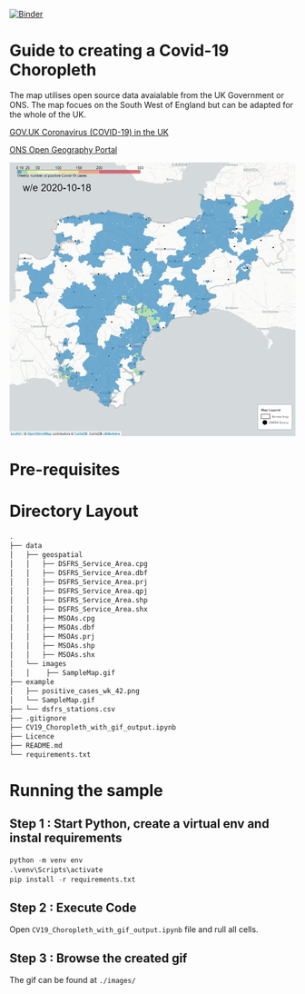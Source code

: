 [![Binder](https://mybinder.org/badge_logo.svg)](https://mybinder.org/v2/gh/PhilPearson83/CV19_Choropleth/main?filepath=CV19_Choropleth_with_gif_output.ipynb)

# Guide to creating a Covid-19 Choropleth

The map utilises open source data avaialable from the UK Government or ONS. The map focues on the South West of England but can be adapted for the whole of the UK.

[GOV.UK Coronavirus (COVID-19) in the UK](https://coronavirus.data.gov.uk/about-data)

[ONS Open Geography Portal](https://geoportal.statistics.gov.uk/)

![us](./example/positive_cases_wk_42.png)

# Pre-requisites


# Directory Layout

```
.
├── data
│   ├── geospatial
│   │   ├── DSFRS_Service_Area.cpg
│   │   ├── DSFRS_Service_Area.dbf
│   │   ├── DSFRS_Service_Area.prj
│   │   ├── DSFRS_Service_Area.qpj
│   │   ├── DSFRS_Service_Area.shp
│   │   ├── DSFRS_Service_Area.shx
│   │   ├── MSOAs.cpg
│   │   ├── MSOAs.dbf
│   │   ├── MSOAs.prj
│   │   ├── MSOAs.shp
│   │   ├── MSOAs.shx
│   └── images
│   │    ├── SampleMap.gif
├── example
│   ├── positive_cases_wk_42.png
│   └── SampleMap.gif
├── └── dsfrs_stations.csv
├── .gitignore
├── CV19_Choropleth_with_gif_output.ipynb
├── Licence
├── README.md
└── requirements.txt
```

# Running the sample

## Step 1 : Start Python, create a virtual env and instal requirements

``` python
python -m venv env
.\venv\Scripts\activate
pip install -r requirements.txt
```

## Step 2 : Execute Code 

Open `CV19_Choropleth_with_gif_output.ipynb` file and rull all cells.

## Step 3 : Browse the created gif

The gif can be found at `./images/`
